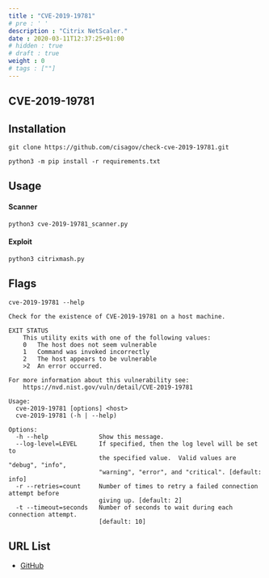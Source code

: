 ```yaml
---
title : "CVE-2019-19781"
# pre : ' '
description : "Citrix NetScaler."
date : 2020-03-11T12:37:25+01:00
# hidden : true
# draft : true
weight : 0
# tags : [""]
---
```


## CVE-2019-19781

## Installation

```plain
git clone https://github.com/cisagov/check-cve-2019-19781.git
```

```plain
python3 -m pip install -r requirements.txt
```

## Usage

#### Scanner

```plain
python3 cve-2019-19781_scanner.py
```

#### Exploit

```plain
python3 citrixmash.py
```

## Flags

```plain
cve-2019-19781 --help

Check for the existence of CVE-2019-19781 on a host machine.

EXIT STATUS
    This utility exits with one of the following values:
    0   The host does not seem vulnerable
    1   Command was invoked incorrectly
    2   The host appears to be vulnerable
    >2  An error occurred.

For more information about this vulnerability see:
    https://nvd.nist.gov/vuln/detail/CVE-2019-19781

Usage:
  cve-2019-19781 [options] <host>
  cve-2019-19781 (-h | --help)

Options:
  -h --help              Show this message.
  --log-level=LEVEL      If specified, then the log level will be set to
                         the specified value.  Valid values are "debug", "info",
                         "warning", "error", and "critical". [default: info]
  -r --retries=count     Number of times to retry a failed connection attempt before
                         giving up. [default: 2]
  -t --timeout=seconds   Number of seconds to wait during each connection attempt.
                         [default: 10]
```

## URL List

* [GitHub](https://github.com/cisagov/check-cve-2019-19781)

